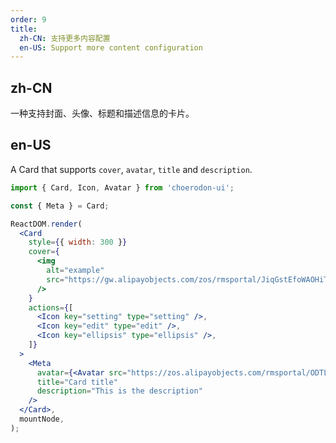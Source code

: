 ```yaml
---
order: 9
title:
  zh-CN: 支持更多内容配置
  en-US: Support more content configuration
---
```


## zh-CN

一种支持封面、头像、标题和描述信息的卡片。

## en-US

A Card that supports `cover`, `avatar`, `title` and `description`.

```jsx
import { Card, Icon, Avatar } from 'choerodon-ui';

const { Meta } = Card;

ReactDOM.render(
  <Card
    style={{ width: 300 }}
    cover={
      <img
        alt="example"
        src="https://gw.alipayobjects.com/zos/rmsportal/JiqGstEfoWAOHiTxclqi.png"
      />
    }
    actions={[
      <Icon key="setting" type="setting" />,
      <Icon key="edit" type="edit" />,
      <Icon key="ellipsis" type="ellipsis" />,
    ]}
  >
    <Meta
      avatar={<Avatar src="https://zos.alipayobjects.com/rmsportal/ODTLcjxAfvqbxHnVXCYX.png" />}
      title="Card title"
      description="This is the description"
    />
  </Card>,
  mountNode,
);
```
